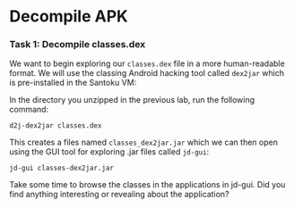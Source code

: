 # Decompile APK

### Task 1: Decompile classes.dex
We want to begin exploring our `classes.dex` file in a more human-readable format. We will use the classing Android hacking tool called `dex2jar` which is pre-installed in the Santoku VM:

In the directory you unzipped in the previous lab, run the following command:
```
d2j-dex2jar classes.dex
```

This creates a files named `classes_dex2jar.jar` which we can then open using the GUI tool for exploring .jar files called `jd-gui`:

```
jd-gui classes-dex2jar.jar
```

Take some time to browse the classes in the applications in jd-gui. Did you find anything interesting or revealing about the application?
